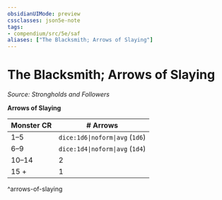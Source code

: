 ```yaml
---
obsidianUIMode: preview
cssclasses: json5e-note
tags:
- compendium/src/5e/saf
aliases: ["The Blacksmith; Arrows of Slaying"]
---
```

# The Blacksmith; Arrows of Slaying
*Source: Strongholds and Followers* 

**Arrows of Slaying**

| Monster CR | # Arrows |
|------------|----------|
| 1–5 | `dice:1d6\|noform\|avg` (`1d6`) |
| 6–9 | `dice:1d4\|noform\|avg` (`1d4`) |
| 10–14 | 2 |
| 15 + | 1 |
^arrows-of-slaying